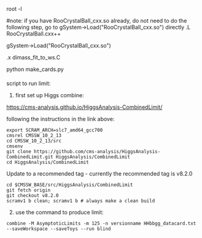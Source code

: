root -l

#note: if you have RooCrystalBall_cxx.so already, do not need to do the following step, go to gSystem->Load("RooCrystalBall_cxx.so") directly
.L RooCrystalBall.cxx++

gSystem->Load("RooCrystalBall_cxx.so")

.x dimass_fit_to_ws.C

python make_cards.py

####

script to run limit:

1. first set up Higgs combine:

https://cms-analysis.github.io/HiggsAnalysis-CombinedLimit/

following the instructions in the link above:

```
export SCRAM_ARCH=slc7_amd64_gcc700
cmsrel CMSSW_10_2_13
cd CMSSW_10_2_13/src
cmsenv
git clone https://github.com/cms-analysis/HiggsAnalysis-CombinedLimit.git HiggsAnalysis/CombinedLimit
cd HiggsAnalysis/CombinedLimit
```

Update to a recommended tag - currently the recommended tag is v8.2.0

```
cd $CMSSW_BASE/src/HiggsAnalysis/CombinedLimit
git fetch origin
git checkout v8.2.0
scramv1 b clean; scramv1 b # always make a clean build
```

2. use the command to produce limit:

```
combine -M AsymptoticLimits -m 125 -n versionname HHbbgg_datacard.txt --saveWorkspace --saveToys --run blind
```
